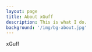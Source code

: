 ```yaml
---
layout: page
title: About xGuff
description: This is what I do.
background: '/img/bg-about.jpg'
---
```


xGuff 